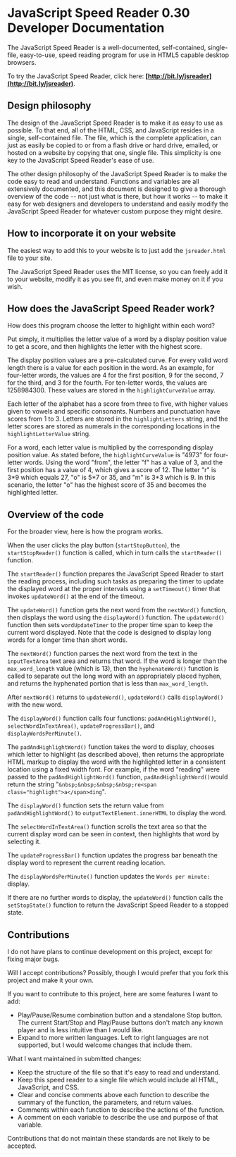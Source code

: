 # JavaScript Speed Reader 0.30 Developer Documentation

The JavaScript Speed Reader is a well-documented, self-contained, single-file, easy-to-use, speed reading program for use in HTML5 capable desktop browsers.

To try the JavaScript Speed Reader, click here: **[http://bit.ly/jsreader](http://bit.ly/jsreader)**.

## Design philosophy

The design of the JavaScript Speed Reader is to make it as easy to use as possible. To that end, all of the HTML, CSS, and JavaScript resides in a single, self-contained file. The file, which is the complete application, can just as easily be copied to or from a flash drive or hard drive, emailed, or hosted on a website by copying that one, single file. This simplicity is one key to the JavaScript Speed Reader's ease of use.

The other design philosophy of the JavaScript Speed Reader is to make the code easy to read and understand. Functions and variables are all extensively documented, and this document is designed to give a thorough overview of the code -- not just what is there, but how it works -- to make it easy for web designers and developers to understand and easily modify the JavaScript Speed Reader for whatever custom purpose they might desire.

## How to incorporate it on your website

The easiest way to add this to your website is to just add the `jsreader.html` file to your site.

The JavaScript Speed Reader uses the MIT license, so you can freely add it to your website, modify it as you see fit, and even make money on it if you wish.

## How does the JavaScript Speed Reader work?

How does this program choose the letter to highlight within each word?

Put simply, it multiplies the letter value of a word by a display position value to get a score, and then highlights the letter with the highest score.

The display position values are a pre-calculated curve. For every valid word length there is a value for each position in the word. As an example, for four-letter words, the values are 4 for the first position, 9 for the second, 7 for the third, and 3 for the fourth. For ten-letter words, the values are 1258984300. These values are stored in the `highlightCurveValue` array.

Each letter of the alphabet has a score from three to five, with higher values given to vowels and specific consonants. Numbers and punctuation have scores from 1 to 3. Letters are stored in the `highlightLetters` string, and the letter scores are stored as numerals in the corresponding locations in the `highlightLetterValue` string.

For a word, each letter value is multiplied by the corresponding display position value. As stated before, the `highlightCurveValue` is "4973" for four-letter words. Using the word "from", the letter "f" has a value of 3, and the first position has a value of 4, which gives a score of 12. The letter "r" is 3\*9 which equals 27, "o" is 5\*7 or 35, and "m" is 3\*3 which is 9. In this scenario, the letter "o" has the highest score of 35 and becomes the highlighted letter.

## Overview of the code

For the broader view, here is how the program works.

When the user clicks the play button (`startStopButton`), the `startStopReader()` function is called, which in turn calls the `startReader()` function.

The `startReader()` function prepares the JavaScript Speed Reader to start the reading process, including such tasks as preparing the timer to update the displayed word at the proper intervals using a `setTimeout()` timer that invokes `updateWord()` at the end of the timeout.

The `updateWord()` function gets the next word from the `nextWord()` function, then displays the word using the `displayWord()` function. The `updateWord()` function then sets `wordUpdateTimer` to the proper time span to keep the current word displayed. Note that the code is designed to display long words for a longer time than short words.

The `nextWord()` function parses the next word from the text in the `inputTextArea` text area and returns that word. If the word is longer than the `max_word_length` value (which is 13), then the `hyphenateWord()` function is called to separate out the long word with an appropriately placed hyphen, and returns the hyphenated portion that is less than `max_word_length`.

After `nextWord()` returns to `updateWord()`, `updateWord()` calls `displayWord()` with the new word.

The `displayWord()` function calls four functions: `padAndHighlightWord()`, `selectWordInTextArea()`, `updateProgressBar()`, and `displayWordsPerMinute()`.

The `padAndHighlightWord()` function takes the word to display, chooses which letter to highlight (as described above), then returns the appropriate HTML markup to display the word with the highlighted letter in a consistent location using a fixed width font. For example, if the word "reading" were passed to the `padAndHighlightWord()` function, `padAndHighlightWord()`would return the string "`&nbsp;&nbsp;&nbsp;&nbsp;re<span class="highlight">a</span>ding`".

The `displayWord()` function sets the return value from `padAndHighlightWord()` to `outputTextElement.innerHTML` to display the word.

The `selectWordInTextArea()` function scrolls the text area so that the current display word can be seen in context, then highlights that word by selecting it.

The `updateProgressBar()` function updates the progress bar beneath the display word to represent the current reading location.

The `displayWordsPerMinute()` function updates the `Words per minute:` display.

If there are no further words to display, the `updateWord()` function calls the `setStopState()` function to return the JavaScript Speed Reader to a stopped state.

## Contributions

I do not have plans to continue development on this project, except for fixing major bugs.

Will I accept contributions? Possibly, though I would prefer that you fork this project and make it your own.

If you want to contribute to this project, here are some features I want to add:

* Play/Pause/Resume combination button and a standalone Stop button. The current Start/Stop and Play/Pause buttons don't match any known player and is less intuitive than I would like.
* Expand to more written languages. Left to right languages are not supported, but I would welcome changes that include them.

What I want maintained in submitted changes:

* Keep the structure of the file so that it's easy to read and understand.
* Keep this speed reader to a single file which would include all HTML, JavaScript, and CSS.
* Clear and concise comments above each function to describe the summary of the function, the parameters, and return values.
* Comments within each function to describe the actions of the function.
* A comment on each variable to describe the use and purpose of that variable.

Contributions that do not maintain these standards are not likely to be accepted.